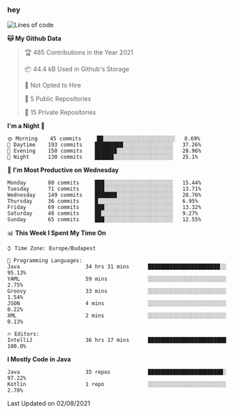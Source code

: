 ### hey

<!--START_SECTION:waka-->
![Lines of code](https://img.shields.io/badge/From%20Hello%20World%20I%27ve%20Written-71582%20lines%20of%20code-blue)

**🐱 My Github Data** 

> 🏆 485 Contributions in the Year 2021
 > 
> 📦 44.4 kB Used in Github's Storage 
 > 
> 🚫 Not Opted to Hire
 > 
> 📜 5 Public Repositories 
 > 
> 🔑 15 Private Repositories  
 > 
**I'm a Night 🦉** 

```text
🌞 Morning    45 commits     ██░░░░░░░░░░░░░░░░░░░░░░░   8.69% 
🌆 Daytime    193 commits    █████████░░░░░░░░░░░░░░░░   37.26% 
🌃 Evening    150 commits    ███████░░░░░░░░░░░░░░░░░░   28.96% 
🌙 Night      130 commits    ██████░░░░░░░░░░░░░░░░░░░   25.1%

```
📅 **I'm Most Productive on Wednesday** 

```text
Monday       80 commits     ███░░░░░░░░░░░░░░░░░░░░░░   15.44% 
Tuesday      71 commits     ███░░░░░░░░░░░░░░░░░░░░░░   13.71% 
Wednesday    149 commits    ███████░░░░░░░░░░░░░░░░░░   28.76% 
Thursday     36 commits     █░░░░░░░░░░░░░░░░░░░░░░░░   6.95% 
Friday       69 commits     ███░░░░░░░░░░░░░░░░░░░░░░   13.32% 
Saturday     48 commits     ██░░░░░░░░░░░░░░░░░░░░░░░   9.27% 
Sunday       65 commits     ███░░░░░░░░░░░░░░░░░░░░░░   12.55%

```


📊 **This Week I Spent My Time On** 

```text
⌚︎ Time Zone: Europe/Budapest

💬 Programming Languages: 
Java                     34 hrs 31 mins      ███████████████████████░░   95.13% 
YAML                     59 mins             ░░░░░░░░░░░░░░░░░░░░░░░░░   2.75% 
Groovy                   33 mins             ░░░░░░░░░░░░░░░░░░░░░░░░░   1.54% 
JSON                     4 mins              ░░░░░░░░░░░░░░░░░░░░░░░░░   0.22% 
XML                      2 mins              ░░░░░░░░░░░░░░░░░░░░░░░░░   0.13%

🔥 Editors: 
IntelliJ                 36 hrs 17 mins      █████████████████████████   100.0%

```

**I Mostly Code in Java** 

```text
Java                     35 repos            ████████████████████████░   97.22% 
Kotlin                   1 repo              ░░░░░░░░░░░░░░░░░░░░░░░░░   2.78%

```



 Last Updated on 02/08/2021
<!--END_SECTION:waka-->
